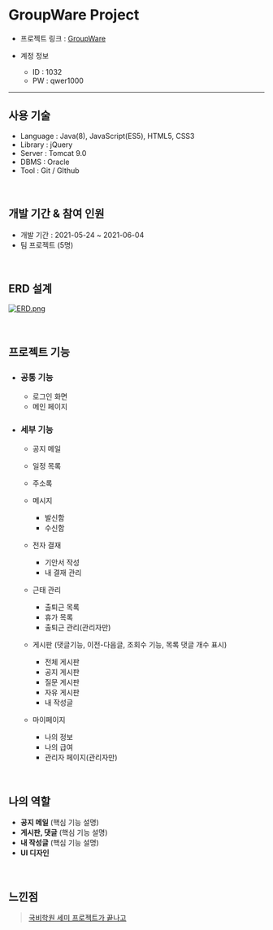 GroupWare Project
================

* 프로젝트 링크 : [GroupWare](http://sysout.co.kr/groupware5)



* 계정 정보
   * ID : 1032
   * PW : qwer1000
------------------------------

사용 기술
-----------------
* Language : Java(8), JavaScript(ES5), HTML5, CSS3     
* Library : jQuery      
* Server : Tomcat 9.0      
* DBMS : Oracle       
* Tool : Git / GIthub         

</br>

개발 기간 & 참여 인원  
-----------------
* 개발 기간 : 2021-05-24 ~ 2021-06-04         
* 팀 프로젝트 (5명)

</br>


ERD 설계
-----------------
[![ERD.png](https://i.postimg.cc/dQhqCS8r/ERD.png)](https://postimg.cc/grPFFst2)

</br>

프로젝트 기능
-----------------

* <h3>공통 기능</h3>
 
  * 로그인 화면
  * 메인 페이지

* <h3>세부 기능</h3>

  * 공지 메일     
   
  * 일정 목록          
  * 주소록     
  * 메시지          
     * 발신함         
     * 수신함        
  * 전자 결재     
    * 기안서 작성    
    * 내 결재 관리      
  * 근태 관리    
     * 출퇴근 목록      
     * 휴가 목록      
     * 출퇴근 관리(관리자만)    
  * 게시판 (댓글기능, 이전-다음글, 조회수 기능, 목록 댓글 개수 표시)    
    * 전체 게시판          
     * 공지 게시판      
     * 질문 게시판        
     * 자유 게시판        
     * 내 작성글    
  * 마이페이지     
    * 나의 정보     
    * 나의 급여      
    * 관리자 페이지(관리자만)      
 
 </br>
 
 나의 역할
 -----------
  * __공지 메일__ (핵심 기능 설명)
  * __게시판, 댓글__ (핵심 기능 설명)
  * __내 작성글__   (핵심 기능 설명)
  * __UI 디자인__  

  </br>

  느낀점
  ----------
  >[국비학원 세미 프로젝트가 끝나고](https://rovictory.tistory.com/9)
